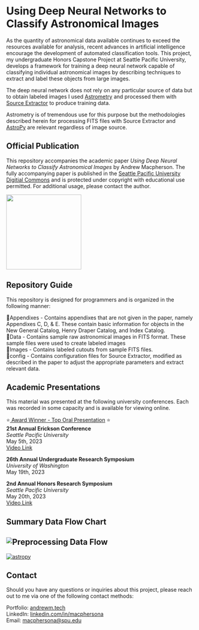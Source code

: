 # Using Deep Neural Networks to Classify Astronomical Images
As the quantity of astronomical data available continues to exceed the resources available for analysis, recent advances in artificial intelligence encourage the development of automated classification tools. This project, my undergraduate Honors Capstone Project at Seattle Pacific University, develops a framework for training a deep neural network capable of classifying individual astronomical images by describing techniques to extract and label these objects from large images.

The deep neural network does not rely on any particular source of data but to obtain labeled images I used <a href="https://nova.astrometry.com">Astrometry</a> and processed them with <a href="https://www.astromatic.net/software/sextractor/">Source Extractor</a> to produce training data.

Astrometry is of tremendous use for this purpose but the methodologies described herein for processing FITS files with Source Extractor and <a href="https://www.astropy.org">AstroPy</a> are relevant regardless of image source. 

## Official Publication
This repository accompanies the academic paper <i>Using Deep Neural Networks to Classify Astronomical Images</i> by Andrew Macpherson. The fully accompanying paper is published in the <a href="https://digitalcommons.spu.edu/honorsprojects/181/" target="_blank">Seattle Pacific University Digitial Commons</a> and is protected under copyright with educational use permitted. For additional usage, please contact the author.

<img src="http://rightsstatements.org/files/buttons/InC-EDU.dark-white-interior-blue-type.svg" width="200px">

## Repository Guide
This repository is designed for programmers and is organized in the following manner:

📁Appendixes - Contains appendixes that are not given in the paper, namely Appendixes C, D, & E. These contain basic information for objects in the New General Catalog, Henry Draper Catalog, and Index Catalog.<br>
📁Data - Contains sample raw astronomical images in FITS format. These sample files were used to create labeled images</br>
📁Images - Contains labeled cutouts from sample FITS files.<br>
📁config - Contains configuration files for Source Extractor, modified as described in the paper to adjust the appropriate parameters and extract relevant data.<br>

## Academic Presentations

This material was presented at the following university conferences. Each was recorded in some capacity and is available for viewing online.

:star:<a href="https://spu.edu/academics/college-of-arts-sciences/erickson-conference/Conference-Program"> Award Winner - Top Oral Presentation</a> :star:<br>
<b>21st Annual Erickson Conference</b><br>
<i>Seattle Pacific University</i><br>
May 5th, 2023<br>
<a href="https://youtu.be/vKQuGpHbEUY">Video Link</a>

<b>26th Annual Undergraduate Research Symposium</b><br>
<i>University of Washington</i><br>
May 19th, 2023

<b>2nd Annual Honors Research Symposium</b><br>
<i>Seattle Pacific University</i><br>
May 20th, 2023<br>
<a href="https://spu.hosted.panopto.com/Panopto/Pages/Viewer.aspx?pid=2ceddffc-c8ac-414c-b525-b0150113e61e&id=600f5f55-6473-4288-b58d-b015011f1b67&advance=true">Video Link</a>


## Summary Data Flow Chart
![Preprocessing Data Flow](https://user-images.githubusercontent.com/102562791/229910764-7e243235-09e1-4631-baa3-614fc56b4838.png)
---
[![astropy](http://img.shields.io/badge/powered%20by-AstroPy-orange.svg?style=flat)](http://www.astropy.org/)


## Contact
Should you have any questions or inquiries about this project, please reach out to me via one of the following contact methods:<br>

Portfolio: <a href="https://andrewm.tech">andrewm.tech</a><br>
LinkedIn: <a href="https://www.linkedin.com/in/macphersona">linkedin.com/in/macphersona</a><br>
Email: <a href="mailto:macphersona@spu.edu">macphersona@spu.edu</a><br>
